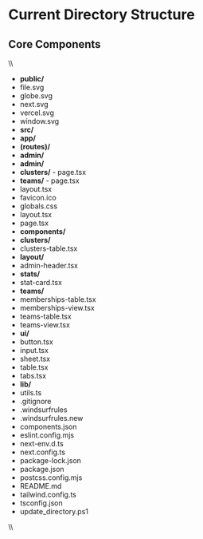 ﻿# Current Directory Structure

## Core Components

\\\
- **public/**
 - file.svg
 - globe.svg
 - next.svg
 - vercel.svg
 - window.svg
- **src/**
 - **app/**
  - **(routes)/**
   - **admin/**
  - **admin/**
   - **clusters/**
    - page.tsx
   - **teams/**
    - page.tsx
   - layout.tsx
  - favicon.ico
  - globals.css
  - layout.tsx
  - page.tsx
 - **components/**
  - **clusters/**
   - clusters-table.tsx
  - **layout/**
   - admin-header.tsx
  - **stats/**
   - stat-card.tsx
  - **teams/**
   - memberships-table.tsx
   - memberships-view.tsx
   - teams-table.tsx
   - teams-view.tsx
  - **ui/**
   - button.tsx
   - input.tsx
   - sheet.tsx
   - table.tsx
   - tabs.tsx
 - **lib/**
  - utils.ts
- .gitignore
- .windsurfrules
- .windsurfrules.new
- components.json
- eslint.config.mjs
- next-env.d.ts
- next.config.ts
- package-lock.json
- package.json
- postcss.config.mjs
- README.md
- tailwind.config.ts
- tsconfig.json
- update_directory.ps1

\\\
